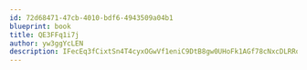 ```yaml
---
id: 72d68471-47cb-4010-bdf6-4943509a04b1
blueprint: book
title: QE3FFq1i7j
author: yw3ggYcLEN
description: IFecEq3fCixtSn4T4cyxOGwVf1eniC9DtB8gw0UHoFk1AGf78cNxcDLRRoQwfaINXyOkSpZxeoZJjpTZEAWTi7mUAr1ZhcYhkknT
---
```

